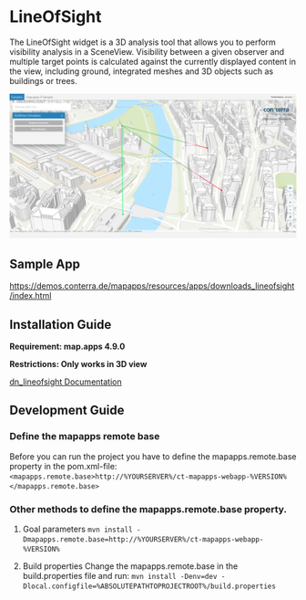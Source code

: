 # LineOfSight

The LineOfSight widget is a 3D analysis tool that allows you to perform visibility analysis in a SceneView. Visibility between a given observer and multiple target points is calculated against the currently displayed content in the view, including ground, integrated meshes and 3D objects such as buildings or trees.

![Screenshot App](https://github.com/conterra/mapapps-lineofsight/blob/master/screenshot.PNG)

## Sample App
https://demos.conterra.de/mapapps/resources/apps/downloads_lineofsight/index.html

## Installation Guide
**Requirement: map.apps 4.9.0**

**Restrictions: Only works in 3D view**

[dn_lineofsight Documentation](https://github.com/conterra/mapapps-lineofsight/tree/master/src/main/js/bundles/dn_lineofsight)

## Development Guide
### Define the mapapps remote base
Before you can run the project you have to define the mapapps.remote.base property in the pom.xml-file:
`<mapapps.remote.base>http://%YOURSERVER%/ct-mapapps-webapp-%VERSION%</mapapps.remote.base>`

### Other methods to define the mapapps.remote.base property.
1. Goal parameters
   `mvn install -Dmapapps.remote.base=http://%YOURSERVER%/ct-mapapps-webapp-%VERSION%`

2. Build properties
   Change the mapapps.remote.base in the build.properties file and run:
   `mvn install -Denv=dev -Dlocal.configfile=%ABSOLUTEPATHTOPROJECTROOT%/build.properties`

